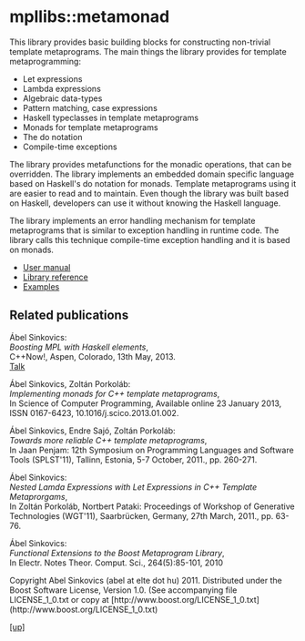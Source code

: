 # mpllibs::metamonad

This library provides basic building blocks for constructing non-trivial
template metaprograms. The main things the library provides for template
metaprogramming:

* Let expressions
* Lambda expressions
* Algebraic data-types
* Pattern matching, case expressions
* Haskell typeclasses in template metaprograms
* Monads for template metaprograms
* The do notation
* Compile-time exceptions

The library provides metafunctions for the monadic operations, that can be
overridden.
The library implements an embedded domain specific language based on
Haskell's do notation for monads. Template metaprograms using it are easier to
read and to maintain. Even though the library was built based on Haskell,
developers can use it without knowing the Haskell language.

The library implements an error handling mechanism for template metaprograms
that is similar to exception handling in runtime code. The library calls this
technique compile-time exception handling and it is based on monads.

* [User manual](manual.html)
* [Library reference](reference.html)
* [Examples](
    https://github.com/sabel83/mpllibs/tree/master/libs/metamonad/example
  )

## Related publications

Ábel Sinkovics: <br />
*Boosting MPL with Haskell elements*, <br />
C++Now!, Aspen, Colorado, 13th May, 2013. <br />
[Talk](http://www.youtube.com/watch?v=aIj034VCUD8)

Ábel Sinkovics, Zoltán Porkoláb: <br />
*Implementing monads for C++ template metaprograms*, <br />
In Science of Computer Programming, Available online 23 January 2013, ISSN
0167-6423, 10.1016/j.scico.2013.01.002.

Ábel Sinkovics, Endre Sajó, Zoltán Porkoláb: <br />
*Towards more reliable C++ template metaprograms*, <br />
In Jaan Penjam: 12th Symposium on Programming Languages and Software Tools
(SPLST'11), Tallinn, Estonia, 5-7 October, 2011., pp. 260-271.

Ábel Sinkovics: <br />
*Nested Lamda Expressions with Let Expressions in C++ Template Metaprorgams*,
<br />
In Zoltán Porkoláb, Nortbert Pataki: Proceedings of Workshop of Generative
Technologies (WGT'11), Saarbrücken, Germany, 27th March, 2011., pp. 63-76.

Ábel Sinkovics: <br />
*Functional Extensions to the Boost Metaprogram Library*, <br />
In Electr. Notes Theor. Comput. Sci., 264(5):85-101, 2010

<p class="copyright">
Copyright Abel Sinkovics (abel at elte dot hu) 2011.
Distributed under the Boost Software License, Version 1.0.
(See accompanying file LICENSE_1_0.txt or copy at
[http://www.boost.org/LICENSE_1_0.txt](http://www.boost.org/LICENSE_1_0.txt)
</p>

[[up]](../../../index.html)
<br />
